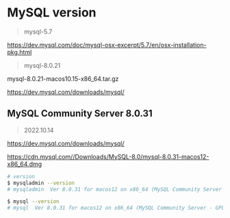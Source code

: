 # MySQL version

> mysql-5.7

https://dev.mysql.com/doc/mysql-osx-excerpt/5.7/en/osx-installation-pkg.html

> mysql-8.0.21

mysql-8.0.21-macos10.15-x86_64.tar.gz

https://dev.mysql.com/downloads/mysql/


## MySQL Community Server 8.0.31

> 2022.10.14

https://dev.mysql.com/downloads/mysql/

https://cdn.mysql.com//Downloads/MySQL-8.0/mysql-8.0.31-macos12-x86_64.dmg


```sh
# version
$ mysqladmin --version
# mysqladmin  Ver 8.0.31 for macos12 on x86_64 (MySQL Community Server - GPL)

$ mysql --version
# mysql  Ver 8.0.31 for macos12 on x86_64 (MySQL Community Server - GPL)

```
